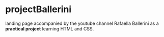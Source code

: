 # projectBallerini

landing page accompanied by the youtube channel Rafaella Ballerini as a <b>practical project</b> learning HTML and CSS.
